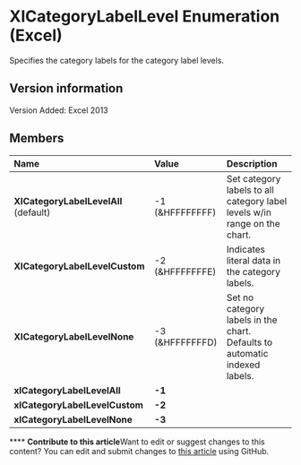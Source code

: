 
# XlCategoryLabelLevel Enumeration (Excel)

Specifies the category labels for the category label levels.


## Version information

Version Added: Excel 2013 


## Members



|**Name**|**Value**|**Description**|
|:-----|:-----|:-----|
| **XlCategoryLabelLevelAll** (default)|-1 (&amp;HFFFFFFFF)|Set category labels to all category label levels w/in range on the chart.|
| **XlCategoryLabelLevelCustom**|-2 (&amp;HFFFFFFFE)|Indicates literal data in the category labels.|
| **XlCategoryLabelLevelNone**|-3 (&amp;HFFFFFFFD)|Set no category labels in the chart. Defaults to automatic indexed labels.|
| **xlCategoryLabelLevelAll**| **-1**||
| **xlCategoryLabelLevelCustom**| **-2**||
| **xlCategoryLabelLevelNone**| **-3**||

****   **Contribute to this article**Want to edit or suggest changes to this content? You can edit and submit changes to  [this article](https://github.com/jhershey00/VBA_Excel_Test/OpenXMLCon/articles/06c766ab-57d8-a11f-f8be-4c9a582f8889.md) using GitHub.

